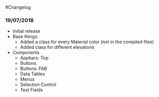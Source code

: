 #Changelog


### 19/07/2018
- Initial release
- Base things:
  - Added a class for every Material color (not in the compiled files)
  - Added class for different elevations
- Components
  - Appbars: Top
  - Buttons
  - Buttons: FAB
  - Data Tables
  - Menus
  - Selection Control
  - Text Fields
